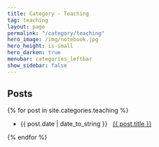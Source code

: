 ```yaml
---
title: Category - Teaching
tag: teaching
layout: page
permalink: "/category/teaching"
hero_image: /img/notebook.jpg
hero_height: is-small
hero_darken: true
menubar: categories_leftbar
show_sidebar: false
---
```


<h2>Posts</h2>

{% for post in site.categories.teaching %}
<ul style="padding-left:30px"> 
 <li><span>{{ post.date | date_to_string }}</span> &nbsp; <a href="{{ post.url }}">{{ post.title }}</a></li>
</ul>
{% endfor %}